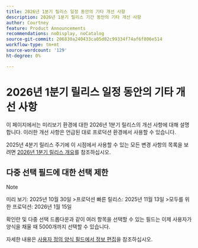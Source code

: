 ```yaml
---
title: 2026년 1분기 릴리스 일정 동안의 기타 개선 사항
description: 2026년 1분기 릴리스 기간 동안의 기타 개선 사항
author: Courtney
feature: Product Announcements
recommendations: noDisplay, noCatalog
source-git-commit: 206830a240433ca05d02c99334f74af6f806e514
workflow-type: tm+mt
source-wordcount: '129'
ht-degree: 0%

---
```


# 2026년 1분기 릴리스 일정 동안의 기타 개선 사항

이 페이지에서는 미리보기 환경에 대한 2026년 1분기 릴리스의 개선 사항에 대해 설명합니다. 이러한 개선 사항은 언급된 대로 프로덕션 환경에서 사용할 수 있습니다.

2025년 4분기 릴리스 주기에 이 시점에서 사용할 수 있는 모든 변경 사항의 목록을 보려면 [2026년 1분기 릴리스 개요](/help/quicksilver/product-announcements/product-releases/26-q1-release-activity/26-q1-release-overview.md)를 참조하십시오.


## 다중 선택 필드에 대한 선택 제한

>[!NOTE]
>
>미리 보기: 2025년 10월 30일
>&#x200B;>프로덕션 빠른 릴리스: 2025년 11월 13일
>&#x200B;>모두를 위한 프로덕션: 2026년 1월 15일

확인란 및 다중 선택 드롭다운과 같이 여러 항목을 선택할 수 있는 필드는 이제 사용자가 양식을 채울 때 5000개까지 선택할 수 있습니다.

자세한 내용은 [사용자 정의 양식 필드에서 정보 편집](/help/quicksilver/workfront-basics/work-with-custom-forms/edit-custom-forms.md)을 참조하십시오.